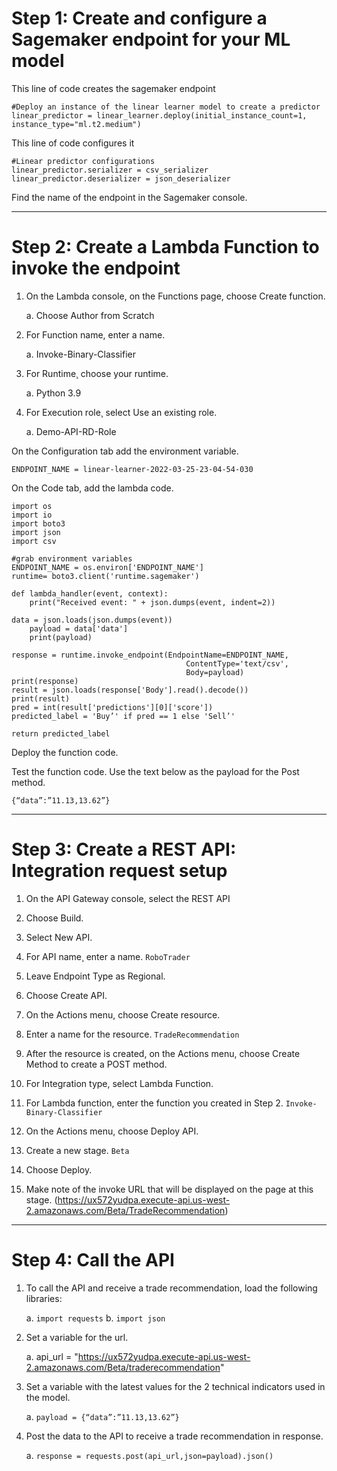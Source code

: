 # Step 1: Create and configure a Sagemaker endpoint for your ML model

This line of code creates the sagemaker endpoint
```
#Deploy an instance of the linear learner model to create a predictor
linear_predictor = linear_learner.deploy(initial_instance_count=1, instance_type="ml.t2.medium")
```

This line of code configures it
```
#Linear predictor configurations
linear_predictor.serializer = csv_serializer
linear_predictor.deserializer = json_deserializer
```

Find the name of the endpoint in the Sagemaker console.

---

# Step 2: Create a Lambda Function to invoke the endpoint

1. On the Lambda console, on the Functions page, choose Create function.

    a. Choose Author from Scratch

2. For Function name, enter a name.

    a. Invoke-Binary-Classifier

3. For Runtime¸ choose your runtime.

    a. Python 3.9

4. For Execution role¸ select Use an existing role.

    a. Demo-API-RD-Role


On the Configuration tab add the environment variable.
```
ENDPOINT_NAME = linear-learner-2022-03-25-23-04-54-030
```

On the Code tab, add the lambda code.
```
import os
import io
import boto3
import json
import csv

#grab environment variables
ENDPOINT_NAME = os.environ['ENDPOINT_NAME']
runtime= boto3.client('runtime.sagemaker')

def lambda_handler(event, context):
    print("Received event: " + json.dumps(event, indent=2))

data = json.loads(json.dumps(event))
    payload = data['data']
    print(payload)

response = runtime.invoke_endpoint(EndpointName=ENDPOINT_NAME,
                                       ContentType='text/csv',
                                       Body=payload)
print(response)
result = json.loads(response['Body'].read().decode())
print(result)
pred = int(result['predictions'][0]['score'])
predicted_label = 'Buy’' if pred == 1 else 'Sell’'

return predicted_label
```
Deploy the function code.

Test the function code. Use the text below as the payload for the Post method.
```
{“data”:”11.13,13.62”}
```

---

# Step 3: Create a REST API: Integration request setup

1. On the API Gateway console, select the REST API

2. Choose Build.

3. Select New API.

4. For API name¸ enter a name.
    ```RoboTrader```

5. Leave Endpoint Type as Regional.

6. Choose Create API.

7. On the Actions menu, choose Create resource.

8. Enter a name for the resource.
    ```TradeRecommendation```

9. After the resource is created, on the Actions menu, choose Create Method to create a POST method.

10. For Integration type, select Lambda Function.

11. For Lambda function, enter the function you created in Step 2.
    ```Invoke-Binary-Classifier```

12. On the Actions menu, choose Deploy API.

13. Create a new stage.
    ```Beta```

14. Choose Deploy.

15. Make note of the invoke URL that will be displayed on the page at this stage. 
    (https://ux572yudpa.execute-api.us-west-2.amazonaws.com/Beta/TradeRecommendation)

---

# Step 4: Call the API

1. To call the API and receive a trade recommendation, load the following libraries:

    a. ```import requests```
    b. ```import json```

2. Set a variable for the url.

    a. api_url = "https://ux572yudpa.execute-api.us-west-2.amazonaws.com/Beta/traderecommendation"

3. Set a variable with the latest values for the 2 technical indicators used in the model.

    a. ```payload = {“data”:”11.13,13.62”}```

4. Post the data to the API to receive a trade recommendation in response.
    
    a. ```response = requests.post(api_url,json=payload).json()```
